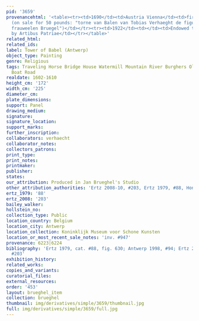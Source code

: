 ```yaml
---
pid: '3659'
provenancehtml: '<table><tr><td>1690</td><td>Austria Vienna</td><td>firma Forchoudt
  (on sale for 50 pounds: "torne van Balen van Tobias Verhaeght de figurkens van den
  frauweelen Bruegel")</td></tr><tr><td>1922</td><td></td><td>Endowed to Flor Burton
  by Artibus Patriae</td></tr></table>'
related_html:
related_ids:
label: Tower of Babel (Antwerp)
object_type: Painting
genre: Religious
tags: Traveling Horse Bridge House Watermill Mountain River Burghers Old_Testament
  Boat Road
realdate: 1602-1610
height_cm: '172'
width_cm: '225'
diameter_cm:
plate_dimensions:
support: Panel
drawing_medium:
signature:
signature_location:
support_marks:
further_inscription:
collaborators: verhaecht
collaborator_notes:
collectors_patrons:
print_type:
print_notes:
printmaker:
publisher:
states:
our_attribution: Produced in Jan Brueghel's Studio
other_attribution_authorities: 'Ertz 2008-10, #203, Ertz 1979, #88, Honig database'
ertz_1979: '88'
ertz_2008: '203'
bailey_walker:
hollstein_no:
collection_type: Public
location_country: Belgium
location_city: Antwerp
location_collection: Koninklijk Museum voor Schone Kunsten
location_or_most_recent_sale_notes: 'inv. #947'
provenance: 6223|6224
bibliography: 'Ertz 1979, cat. #88, fig. 630; Antwerp 1998, #94; Ertz 2008-10, cat.
  #203'
exhibition_history:
related_works:
copies_and_variants:
curatorial_files:
external_resources:
order: '453'
layout: brueghel_item
collection: brueghel
thumbnail: img/derivatives/simple/3659/thumbnail.jpg
full: img/derivatives/simple/3659/full.jpg
---
```

